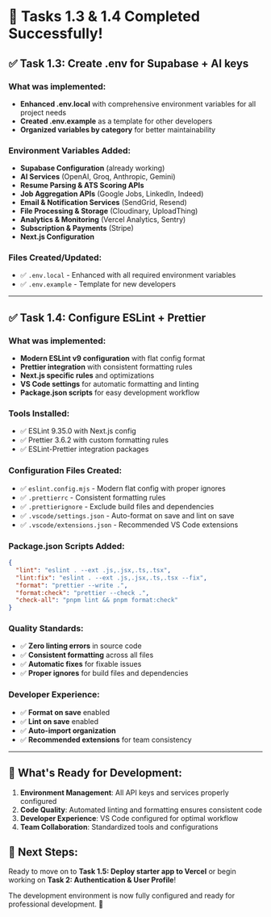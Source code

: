 # 🎉 Tasks 1.3 & 1.4 Completed Successfully!

## ✅ Task 1.3: Create .env for Supabase + AI keys

### What was implemented:
- **Enhanced .env.local** with comprehensive environment variables for all project needs
- **Created .env.example** as a template for other developers
- **Organized variables by category** for better maintainability

### Environment Variables Added:
- **Supabase Configuration** (already working)
- **AI Services** (OpenAI, Groq, Anthropic, Gemini)
- **Resume Parsing & ATS Scoring APIs**
- **Job Aggregation APIs** (Google Jobs, LinkedIn, Indeed)
- **Email & Notification Services** (SendGrid, Resend)
- **File Processing & Storage** (Cloudinary, UploadThing)
- **Analytics & Monitoring** (Vercel Analytics, Sentry)
- **Subscription & Payments** (Stripe)
- **Next.js Configuration**

### Files Created/Updated:
- ✅ `.env.local` - Enhanced with all required environment variables
- ✅ `.env.example` - Template for new developers

---

## ✅ Task 1.4: Configure ESLint + Prettier

### What was implemented:
- **Modern ESLint v9 configuration** with flat config format
- **Prettier integration** with consistent formatting rules
- **Next.js specific rules** and optimizations
- **VS Code settings** for automatic formatting and linting
- **Package.json scripts** for easy development workflow

### Tools Installed:
- ✅ ESLint 9.35.0 with Next.js config
- ✅ Prettier 3.6.2 with custom formatting rules
- ✅ ESLint-Prettier integration packages

### Configuration Files Created:
- ✅ `eslint.config.mjs` - Modern flat config with proper ignores
- ✅ `.prettierrc` - Consistent formatting rules
- ✅ `.prettierignore` - Exclude build files and dependencies
- ✅ `.vscode/settings.json` - Auto-format on save and lint on save
- ✅ `.vscode/extensions.json` - Recommended VS Code extensions

### Package.json Scripts Added:
```json
{
  "lint": "eslint . --ext .js,.jsx,.ts,.tsx",
  "lint:fix": "eslint . --ext .js,.jsx,.ts,.tsx --fix",
  "format": "prettier --write .",
  "format:check": "prettier --check .",
  "check-all": "pnpm lint && pnpm format:check"
}
```

### Quality Standards:
- ✅ **Zero linting errors** in source code
- ✅ **Consistent formatting** across all files
- ✅ **Automatic fixes** for fixable issues
- ✅ **Proper ignores** for build files and dependencies

### Developer Experience:
- ✅ **Format on save** enabled
- ✅ **Lint on save** enabled
- ✅ **Auto-import organization**
- ✅ **Recommended extensions** for team consistency

---

## 🚀 What's Ready for Development:

1. **Environment Management**: All API keys and services properly configured
2. **Code Quality**: Automated linting and formatting ensures consistent code
3. **Developer Experience**: VS Code configured for optimal workflow
4. **Team Collaboration**: Standardized tools and configurations

## 📝 Next Steps:

Ready to move on to **Task 1.5: Deploy starter app to Vercel** or begin working on **Task 2: Authentication & User Profile**!

The development environment is now fully configured and ready for professional development. 🎯
